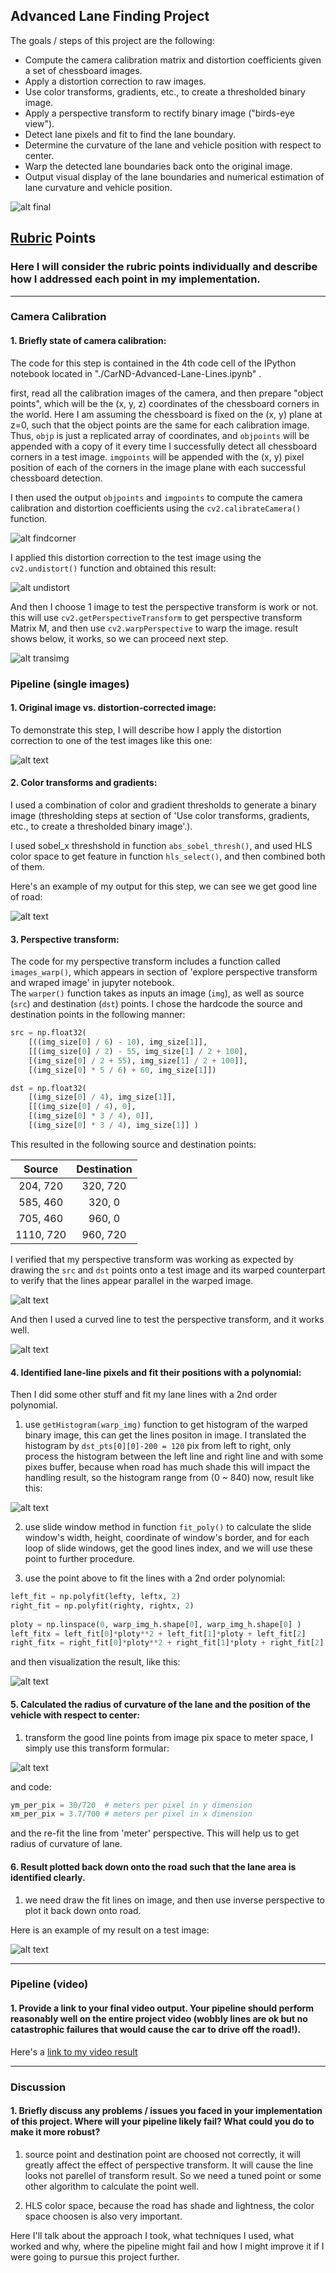 
## **Advanced Lane Finding Project**

The goals / steps of this project are the following:

* Compute the camera calibration matrix and distortion coefficients given a set of chessboard images.
* Apply a distortion correction to raw images.
* Use color transforms, gradients, etc., to create a thresholded binary image.
* Apply a perspective transform to rectify binary image ("birds-eye view").
* Detect lane pixels and fit to find the lane boundary.
* Determine the curvature of the lane and vehicle position with respect to center.
* Warp the detected lane boundaries back onto the original image.
* Output visual display of the lane boundaries and numerical estimation of lane curvature and vehicle position.

![alt final][image11]

[//]: # (Image References)

[image1]: ./output_images/findanddrawChessboardCorners.png "findcorner"
[image2]: ./output_images/undistort.png "undistort"
[image3]: ./output_images/transimg.png "transimg"
[image4]: ./output_images/test4undist.png "undist Example"
[image5]: ./output_images/combine.png "combine the color"
[image6]: ./output_images/pers_warp.png "perspective and wrap"
[image7]: ./output_images/curveline.png "curve line perspective and wrap"
[image8]: ./output_images/2fit.png "fit the line"
[image9]: ./output_images/histgram.png "histgram.png"
[image10]: ./output_images/formular.png "formular.png"
[image11]: ./output_images/final.png "final.png"
[image12]: ./output_images/final.gif "final.gif"

[video1]: ./project_video.mp4 "Video"

## [Rubric](https://review.udacity.com/#!/rubrics/571/view) Points

### Here I will consider the rubric points individually and describe how I addressed each point in my implementation.  

---

### Camera Calibration

#### 1. Briefly state of camera calibration:

The code for this step is contained in the 4th code cell of the IPython notebook located in "./CarND-Advanced-Lane-Lines.ipynb" .

first, read all the calibration images of the camera, and then  prepare "object points", which will be the (x, y, z) coordinates of the chessboard corners in the world. Here I am assuming the chessboard is fixed on the (x, y) plane at z=0, such that the object points are the same for each calibration image.  Thus, `objp` is just a replicated array of coordinates, and `objpoints` will be appended with a copy of it every time I successfully detect all chessboard corners in a test image.  `imgpoints` will be appended with the (x, y) pixel position of each of the corners in the image plane with each successful chessboard detection.  

I then used the output `objpoints` and `imgpoints` to compute the camera calibration and distortion coefficients using the `cv2.calibrateCamera()` function.  

![alt findcorner][image1]

I applied this distortion correction to the test image using the `cv2.undistort()` function and obtained this result: 

![alt undistort][image2]

And then I choose 1 image to test the perspective transform is work or not. this will use `cv2.getPerspectiveTransform` to get perspective transform Matrix M, and then use `cv2.warpPerspective` to warp the image. result shows below, it works, so we can proceed next step.

![alt transimg][image3]

### Pipeline (single images)

#### 1. Original image vs. distortion-corrected image:

To demonstrate this step, I will describe how I apply the distortion correction to one of the test images like this one:

![alt text][image4]

#### 2. Color transforms and gradients:

I used a combination of color and gradient thresholds to generate a binary image (thresholding steps at section of 'Use color transforms, gradients, etc., to create a thresholded binary image'.).  

I used sobel_x threshshold in function `abs_sobel_thresh()`, and used HLS color space to get feature in function `hls_select()`, and then combined both of them.

Here's an example of my output for this step, we can see we get good line of road:

![alt text][image5]

#### 3. Perspective transform:

The code for my perspective transform includes a function called `images_warp()`, which appears in section of 'explore perspective transform and wraped image' in jupyter notebook.  
The `warper()` function takes as inputs an image (`img`), as well as source (`src`) and destination (`dst`) points.  I chose the hardcode the source and destination points in the following manner:

```python
src = np.float32(
    [((img_size[0] / 6) - 10), img_size[1]],
	[[(img_size[0] / 2) - 55, img_size[1] / 2 + 100],
	[(img_size[0] / 2 + 55), img_size[1] / 2 + 100]],
    [(img_size[0] * 5 / 6) + 60, img_size[1]])

dst = np.float32(
    [(img_size[0] / 4), img_size[1]],
	[[(img_size[0] / 4), 0],
	[(img_size[0] * 3 / 4), 0]],
    [(img_size[0] * 3 / 4), img_size[1]] )
```

This resulted in the following source and destination points:

| Source        | Destination   | 
|:-------------:|:-------------:| 
| 204, 720      | 320, 720      |
| 585, 460      | 320, 0        | 
| 705, 460      | 960, 0        |
| 1110, 720     | 960, 720      |

I verified that my perspective transform was working as expected by drawing the `src` and `dst` points onto a test image and its warped counterpart to verify that the lines appear parallel in the warped image.

![alt text][image6]

And then I used a curved line to test the perspective transform, and it works well.

![alt text][image7]

#### 4. Identified lane-line pixels and fit their positions with a polynomial:

Then I did some other stuff and fit my lane lines with a 2nd order polynomial.
1. use `getHistogram(warp_img)` function to get histogram of the warped binary image, this can get the lines positon in image. I translated the histogram by `dst_pts[0][0]-200 = 120` pix from left to right, only process the histogram between the left line and right line and with some pixes buffer, because when road has much shade this will impact the handling result, so the histogram range from (0 ~ 840) now, result like this:

![alt text][image9]

2. use slide window method in function `fit_poly()` to calculate the slide window's width, height, coordinate of window's border, and for each loop of slide windows, get the good lines index, and we will use these point to further procedure.

3. use the point above to fit the lines with a 2nd order polynomial:

```python
left_fit = np.polyfit(lefty, leftx, 2)
right_fit = np.polyfit(righty, rightx, 2)
    
ploty = np.linspace(0, warp_img_h.shape[0], warp_img_h.shape[0] )
left_fitx = left_fit[0]*ploty**2 + left_fit[1]*ploty + left_fit[2]
right_fitx = right_fit[0]*ploty**2 + right_fit[1]*ploty + right_fit[2]
```

and then visualization the result, like this:

![alt text][image8]

#### 5. Calculated the radius of curvature of the lane and the position of the vehicle with respect to center:

1. transform the good line points from image pix space to meter space, I simply use this transform formular:

![alt text][image10]

and code:

```python
ym_per_pix = 30/720  # meters per pixel in y dimension
xm_per_pix = 3.7/700 # meters per pixel in x dimension 
```

and the re-fit the line from 'meter' perspective. This will help us to get radius of curvature of lane.

#### 6. Result plotted back down onto the road such that the lane area is identified clearly.

1. we need draw the fit lines on image, and then use inverse perspective to plot it back down onto road.

Here is an example of my result on a test image:

![alt text][image11]

---

### Pipeline (video)

#### 1. Provide a link to your final video output.  Your pipeline should perform reasonably well on the entire project video (wobbly lines are ok but no catastrophic failures that would cause the car to drive off the road!).

Here's a [link to my video result](./project_video.mp4)

---

### Discussion

#### 1. Briefly discuss any problems / issues you faced in your implementation of this project.  Where will your pipeline likely fail?  What could you do to make it more robust?

1. source point and destination point are choosed not correctly, it will greatly affect the effect of perspective transform. It will cause the line looks not parellel of transform result. So we need a tuned point or some other algorithm to calculate the point well.

2. HLS color space, because the road has shade and lightness, the color space choosen is also very important.

Here I'll talk about the approach I took, what techniques I used, what worked and why, where the pipeline might fail and how I might improve it if I were going to pursue this project further.  
